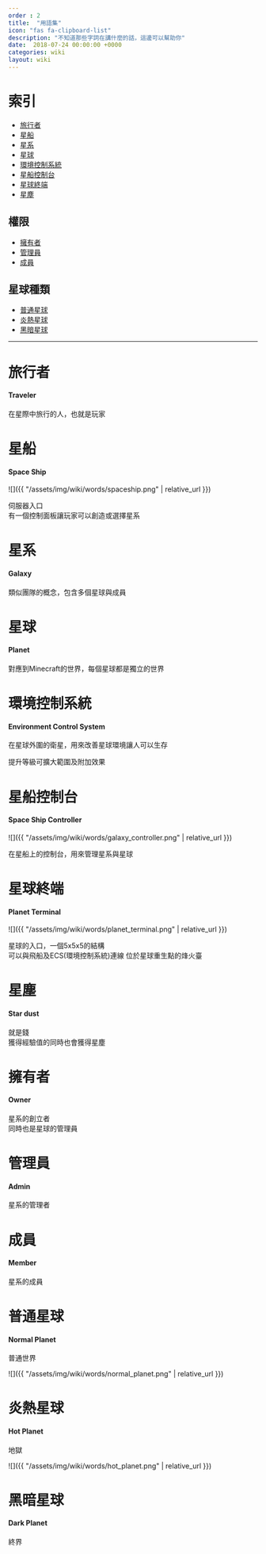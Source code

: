 ```yaml
---
order : 2
title:  "用語集"
icon: "fas fa-clipboard-list"
description: "不知道那些字詞在講什麼的話，這邊可以幫助你"
date:  2018-07-24 00:00:00 +0000
categories: wiki
layout: wiki
---
```


# 索引

- [旅行者](#旅行者)
- [星船](#星船)
- [星系](#星系)
- [星球](#星球)
- [環境控制系統](#環境控制系統)
- [星船控制台](#星船控制台)
- [星球終端](#星球終端)
- [星塵](#星塵)

## 權限

- [擁有者](#擁有者)
- [管理員](#管理員)
- [成員](#成員)

## 星球種類

- [普通星球](#普通星球)
- [炎熱星球](#炎熱星球)
- [黑暗星球](#黑暗星球)

---

# 旅行者
#### Traveler

在星際中旅行的人，也就是玩家

# 星船
#### Space Ship

![]({{ "/assets/img/wiki/words/spaceship.png" | relative_url }})

伺服器入口  
有一個控制面板讓玩家可以創造或選擇星系

# 星系
#### Galaxy

類似團隊的概念，包含多個星球與成員

# 星球
#### Planet

對應到Minecraft的世界，每個星球都是獨立的世界

# 環境控制系統
#### Environment Control System

在星球外圍的衛星，用來改善星球環境讓人可以生存

提升等級可擴大範圍及附加效果

# 星船控制台
#### Space Ship Controller

![]({{ "/assets/img/wiki/words/galaxy_controller.png" | relative_url }})

在星船上的控制台，用來管理星系與星球

# 星球終端
#### Planet Terminal

![]({{ "/assets/img/wiki/words/planet_terminal.png" | relative_url }})

星球的入口，一個5x5x5的結構  
可以與飛船及ECS(環境控制系統)連線
位於星球重生點的烽火臺 
  
# 星塵
#### Star dust

就是錢  
獲得經驗值的同時也會獲得星塵
  
# 擁有者
#### Owner

星系的創立者  
同時也是星球的管理員

# 管理員
#### Admin

星系的管理者

# 成員
#### Member

星系的成員

# 普通星球
#### Normal Planet

普通世界

![]({{ "/assets/img/wiki/words/normal_planet.png" | relative_url }})

# 炎熱星球
#### Hot Planet

地獄

![]({{ "/assets/img/wiki/words/hot_planet.png" | relative_url }})

# 黑暗星球
#### Dark Planet

終界

